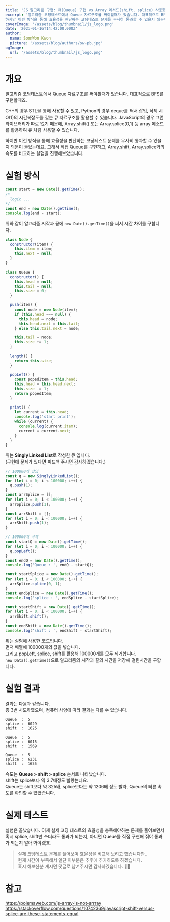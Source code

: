 ```yaml
---
title: 'JS 알고리즘 구현: 큐(Queue) 구현 vs Array 메서드(shift, splice) 사용했을때 속도 비교'
excerpt: '알고리즘 코딩테스트에서 Queue 자료구조를 써야할때가 있습니다. 대표적으로 BFS를 구현할때죠. JavaScript의 라이브러리가 따로 없기 때문에, Array.shift() 또는 Array.splice(0,1) 등 array 메소드를 활용하여 큐 처럼 사용할 수 있습니다.
하지만 이런 방식을 통해 효율성을 판단하는 코딩테스트 문제를 무사히 통과할 수 있을지 의문이 들었는데요. 그래서 직접 Queue를 구현하고, Array.shift, Array.splice와의 속도를 비교하는 실험을 진행해보았습니다.'
coverImage: '/assets/blog/thumbnail/js_logo.png'
date: '2021-01-16T14:42:00.000Z'
author:
  name: SoonWon Kwon
  picture: '/assets/blog/authors/sw-pb.jpg'
ogImage:
  url: '/assets/blog/thumbnail/js_logo.png'
---
```


# 개요

알고리즘 코딩테스트에서 Queue 자료구조를 써야할때가 있습니다. 대표적으로 BFS를 구현할때죠.

C++의 경우 STL을 통해 사용할 수 있고, Python의 경우 deque를 써서 삽입, 삭제 시 O(1)의 시간복잡도를 갖는 큐 자료구조를 활용할 수 있습니다. JavaScript의 경우 그런 라이브러리가 따로 없기 때문에, Array.shift() 또는 Array.splice(0,1) 등 array 메소드를 활용하여 큐 처럼 사용할 수 있습니다.

하지만 이런 방식을 통해 효율성을 판단하는 코딩테스트 문제를 무사히 통과할 수 있을지 의문이 들었는데요. 그래서 직접 Queue를 구현하고, Array.shift, Array.splice와의 속도를 비교하는 실험을 진행해보았습니다.

# 실험 방식

```javascript
const start = new Date().getTime();
/*
  logic ...
*/
const end = new Date().getTime();
console.log(end - start);
```

위와 같이 알고리즘 시작과 끝에 `new Date().getTime()`을 써서 시간 차이를 구합니다.

```javascript
class Node {
  constructor(item) {
    this.item = item;
    this.next = null;
  }
}

class Queue {
  constructor() {
    this.head = null;
    this.tail = null;
    this.size = 0;
  }

  push(item) {
    const node = new Node(item);
    if (this.head === null) {
      this.head = node;
      this.head.next = this.tail;
    } else this.tail.next = node;

    this.tail = node;
    this.size += 1;
  }

  length() {
    return this.size;
  }

  popLeft() {
    const popedItem = this.head;
    this.head = this.head.next;
    this.size -= 1;
    return popedItem;
  }

  print() {
    let current = this.head;
    console.log('start print');
    while (current) {
      console.log(current.item);
      current = current.next;
    }
  }
}
```

위는 **Singly Linked List**로 작성한 큐 입니다.  
(구현에 문제가 있다면 피드백 주시면 감사하겠습니다.)

```javascript
// 100000개 삽입
const q = new SinglyLinkedList();
for (let i = 0; i < 100000; i++) {
  q.push(1);
}
const arrSplice = [];
for (let i = 0; i < 100000; i++) {
  arrSplice.push(1);
}
const arrShift = [];
for (let i = 0; i < 100000; i++) {
  arrShift.push(1);
}

// 100000개 삭제
const startQ = new Date().getTime();
for (let i = 0; i < 100000; i++) {
  q.popLeft();
}
const endQ = new Date().getTime();
console.log('Queue : ', endQ - startQ);

const startSplice = new Date().getTime();
for (let i = 0; i < 100000; i++) {
  arrSplice.splice(0, 1);
}
const endSplice = new Date().getTime();
console.log('splice : ', endSplice - startSplice);

const startShift = new Date().getTime();
for (let i = 0; i < 100000; i++) {
  arrShift.shift();
}
const endShift = new Date().getTime();
console.log('shift : ', endShift - startShift);
```

위는 실험에 사용한 코드입니다.  
먼저 배열에 100000개의 값을 넣습니다.  
그리고 popLeft, splice, shift를 활용해 100000개를 모두 제거합니다.  
`new Data().getTime()`으로 알고리즘의 시작과 끝의 시간을 저장해 걸린시간을 구합니다.

# 실험 결과

결과는 다음과 같습니다.  
총 3번 시도하였으며, 컴퓨터 사양에 따라 결과는 다를 수 있습니다.

```
Queue  :  5
splice :  6029
shift  :  1625

Queue  :  5
splice :  6015
shift  :  1569

Queue  :  5
splice :  6231
shift  :  1655
```

속도는 **Queue > shift > splice** 순서로 나타났습니다.  
shift는 splice보다 약 3.7배정도 빨랐는데요.  
Queue는 shift보다 약 325배, splice보다는 약 1206배 정도 빨라, Queue의 빠른 속도를 확인할 수 있었습니다.

# 실제 테스트

실험은 끝났습니다. 이제 실제 코딩 테스트의 효율성을 충족해야하는 문제를 풀어보면서 혹시 splice, shift만 쓰더라도 통과가 되는지, 아니면 Queue를 직접 구현해 줘야 통과가 되는지 알아 봐야겠죠.

> 실제 코딩테스트 문제를 풀어보며 효율성을 비교해 보려고 했습니다만..  
> 현재 시간이 부족해서 일단 이부분은 추후에 추가하도록 하겠습니다.  
> 혹시 해보신분 계시면 댓글로 남겨주시면 감사하겠습니다. 🙇‍♂️

# 참고

https://poiemaweb.com/js-array-is-not-arrray  
https://stackoverflow.com/questions/10742369/javascript-shift-versus-splice-are-these-statements-equal
